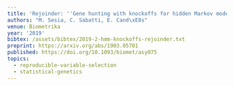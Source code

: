 ```yaml
---
title: 'Rejoinder: ''Gene hunting with knockoffs for hidden Markov models'''
authors: "M. Sesia, C. Sabatti, E. Cand\xE8s"
venue: Biometrika
year: '2019'
bibtex: /assets/bibtex/2019-2-hmm-knockoffs-rejoinder.txt
preprint: https://arxiv.org/abs/1903.05701
published: https://doi.org/10.1093/biomet/asy075
topics:
  - reproducible-variable-selection
  - statistical-genetics
---
```

